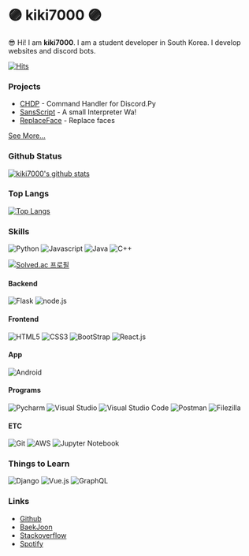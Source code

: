 # 🟣 kiki7000 🟣
😎 Hi! I am **kiki7000**. 
I am a student developer in South Korea.
I develop websites and discord bots. 

[![Hits](https://hits.seeyoufarm.com/api/count/incr/badge.svg?url=https%3A%2F%2Fgithub.com%2Fkiki7000&count_bg=%2371E1FF&title_bg=%23555555&icon=github.svg&icon_color=%2371E1FF&title=Users+Who+watched+this&edge_flat=true)](https://hits.seeyoufarm.com)

### Projects
+ [CHDP](https://github.com/kiki7000/chdp) - Command Handler for Discord.Py
+ [SansScript](https://github.com/kiki7000/sansscript) - A small Interpreter Wa!
+ [ReplaceFace](https://github.com/kiki7000/ReplaceFace) - Replace faces

[See More...](https://github.com/kiki7000?tab=repositories)

### Github Status

[![kiki7000's github stats](https://github-readme-stats.vercel.app/api?username=kiki7000&bg_color=30,e96443,904e95&title_color=fff&text_color=fff)](https://github.com/kiki7000/github-readme-stats)

### Top Langs

[![Top Langs](https://github-readme-stats.vercel.app/api/top-langs/?username=kiki7000&bg_color=30,e96443,904e95&title_color=fff&text_color=fff)](https://github.com/kiki7000/github-readme-stats)

### Skills
![Python](https://img.shields.io/badge/-Python-3776AB?style=for-the-badge&logo=python&logoColor=fff) 
![Javascript](https://img.shields.io/badge/-Javascript-f7df1e?style=for-the-badge&logo=javascript&logoColor=fff) 
![Java](https://img.shields.io/badge/-Java-007396?style=for-the-badge&logo=java&logoColor=fff) 
![C++](https://img.shields.io/badge/-C++-00599C?style=for-the-badge&logo=C&logoColor=fff) 

[![Solved.ac
프로필](http://mazassumnida.wtf/api/v2/generate_badge?boj=kiki7000)](https://solved.ac/kiki7000)

#### Backend
![Flask](https://img.shields.io/badge/-Flask-000000?style=for-the-badge&logo=flask&logoColor=fff) 
![node.js](https://img.shields.io/badge/-node.js-339933?style=for-the-badge&logo=node.js&logoColor=fff) 

#### Frontend
![HTML5](https://img.shields.io/badge/-HTML5-E34F26?style=for-the-badge&logo=html5&logoColor=fff) 
![CSS3](https://img.shields.io/badge/-CSS3-1572B6?style=for-the-badge&logo=css3&logoColor=fff) 
![BootStrap](https://img.shields.io/badge/-Bootstrap-563D7C?style=for-the-badge&logo=bootstrap&logoColor=fff) 
![React.js](https://img.shields.io/badge/-React.js-61DAFB?style=for-the-badge&logo=react&logoColor=fff) 

#### App
![Android](https://img.shields.io/badge/-Android-3DDC84?style=for-the-badge&logo=android&logoColor=fff)

#### Programs
![Pycharm](https://img.shields.io/badge/-Pycharm-000000?style=for-the-badge&logo=pycharm&logoColor=fff) 
![Visual Studio](https://img.shields.io/badge/-VS-5C2D91?style=for-the-badge&logo=visual-studio&logoColor=fff) 
![Visual Studio Code](https://img.shields.io/badge/-VSC-007ACC?style=for-the-badge&logo=visual-studio-code&logoColor=fff) 
![Postman](https://img.shields.io/badge/-Postman-FF6C37?style=for-the-badge&logo=postman&logoColor=fff) 
![Filezilla](https://img.shields.io/badge/-Filezilla-BF0000?style=for-the-badge&logo=Filezilla&logoColor=fff) 

#### ETC
![Git](https://img.shields.io/badge/-Git-F05032?style=for-the-badge&logo=Git&logoColor=fff) 
![AWS](https://img.shields.io/badge/-AWS-232F3E?style=for-the-badge&logo=Amazon-AWS&logoColor=fff) 
![Jupyter Notebook](https://img.shields.io/badge/-JupyterNotebook-F37626?style=for-the-badge&logo=Jupyter&logoColor=fff) 

### Things to Learn
![Django](https://img.shields.io/badge/-Django-092E20?style=for-the-badge&logo=Django&logoColor=fff) 
![Vue.js](https://img.shields.io/badge/-Vue.js-4FC08D?style=for-the-badge&logo=Vue.js&logoColor=fff) 
![GraphQL](https://img.shields.io/badge/-GraphQL-E10098?style=for-the-badge&logo=GraphQL&logoColor=fff) 

### Links
+ [Github](https://github.com/kiki7000)
+ [BaekJoon](https://www.acmicpc.net/user/kiki7000)
+ [Stackoverflow](https://stackoverflow.com/users/13678229/kiki7000)
+ [Spotify](https://open.spotify.com/user/igt8mer5x8qzvnalxnhuiaar2)

